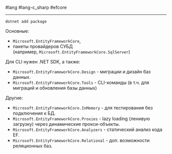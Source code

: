 #lang #lang-c_sharp #efcore

---
`dotnet add package`

Основные:
- `Microsoft.EntityFrameworkCore`, 
- пакеты провайдеров СУБД (например, `Microsoft.EntityFrameworkCore.SqlServer`)

Для CLI нужен .NET SDK, а также: 
- `Microsoft.EntityFrameworkCore.Design` - миграции и дизайн баз данных.
- `Microsoft.EntityFrameworkCore.Tools` - CLI-команды (в т.ч. для миграций и обновления базы данных)

Другие:
- `Microsoft.EntityFrameworkCore.InMemory` - для тестирования без подключения к БД.
- `Microsoft.EntityFrameworkCore.Proxies` - lazy loading (ленивую загрузку) через динамические прокси-объекты.
- `Microsoft.EntityFrameworkCore.Analyzers` - статический анализ кода EF.
- `Microsoft.EntityFrameworkCore.Relational` - доп. возможности реляционных баз.
